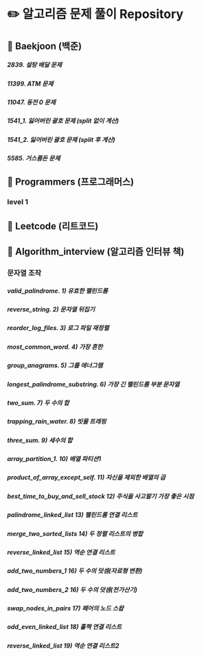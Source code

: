 # :pencil2: 알고리즘 문제 풀이 Repository 

## :blue_book: Baekjoon (백준)
##### 2839. 설탕 배달 문제
##### 11399. ATM 문제
##### 11047. 동전 0 문제
##### 1541_1. 잃어버린 괄호 문제 (split 없이 계산)
##### 1541_2. 잃어버린 괄호 문제 (split 후 계산)
##### 5585. 거스름돈 문제

## :blue_book: Programmers (프로그래머스)
### level 1


## :blue_book: Leetcode (리트코드)


## :blue_book: Algorithm_interview (알고리즘 인터뷰 책)
### 문자열 조작
##### valid_palindrome. 1) 유효한 팰린드롬
##### reverse_string. 2) 문자열 뒤집기
##### reorder_log_files. 3) 로그 파일 재정렬
##### most_common_word. 4) 가장 흔한 
##### group_anagrams. 5) 그룹 애너그램
##### longest_palindrome_substring. 6) 가장 긴 팰린드롬 부분 문자열
##### two_sum. 7) 두 수의 합
##### trapping_rain_water. 8) 빗물 트래핑
##### three_sum. 9) 세수의 합
##### array_partition_1. 10) 배열 파티션1
##### product_of_array_except_self. 11) 자신을 제외한 배열의 곱
##### best_time_to_buy_and_sell_stock 12) 주식을 사고팔기 가장 좋은 시점
##### palindrome_linked_list 13) 팰린드롬 연결 리스트
##### merge_two_sorted_lists 14) 두 정렬 리스트의 병합
##### reverse_linked_list 15) 역순 연결 리스트
##### add_two_numbers_1 16) 두 수의 덧셈(자료형 변환)
##### add_two_numbers_2 16) 두 수의 덧셈(전가산기)
##### swap_nodes_in_pairs 17) 페어의 노드 스왑
##### odd_even_linked_list 18) 홀짝 연결 리스트
##### reverse_linked_list 19) 역순 연결 리스트2



